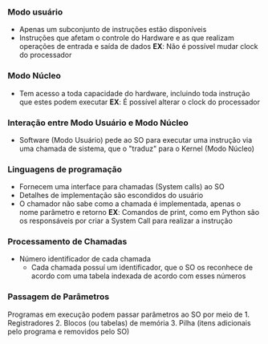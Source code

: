 ### Modo usuário
- Apenas um subconjunto de instruções estão disponíveis
- Instruções que afetam o controle do Hardware e as que realizam operações de entrada e saída de dados
	**EX**: Não é possível mudar clock do processador

### Modo Núcleo
- Tem acesso a toda capacidade do hardware, incluindo toda instrução que estes podem executar
	**EX**: É possível alterar o clock do processador

### Interação entre Modo Usuário e Modo Núcleo
- Software (Modo Usuário) pede ao SO para executar uma instrução via uma chamada de sistema, que o "traduz" para o Kernel (Modo Núcleo)

### Linguagens de programação
- Fornecem uma interface para chamadas (System calls) ao SO
- Detalhes de implementação são escondidos do usuário
- O chamador não sabe como a chamada é implementada, apenas o nome parâmetro e retorno
	**EX**: Comandos de print, como em Python são os responsáveis por criar a System Call para realizar a instrução

### Processamento de Chamadas
- Número identificador de cada chamada 
	- Cada chamada possuí um identificador, que o SO os reconhece de acordo com uma tabela indexada de acordo com esses números

### Passagem de Parâmetros
Programas em execução podem passar parâmetros ao SO por meio de 
	1. Registradores
	2. Blocos (ou tabelas) de memória
	3. Pilha (itens adicionais pelo programa e removidos pelo SO)